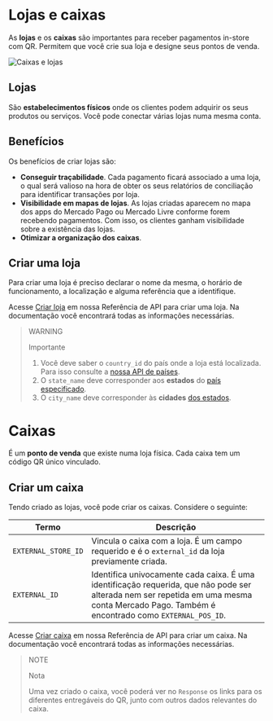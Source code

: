 # Lojas e caixas

As **lojas** e os **caixas** são importantes para receber pagamentos in-store com QR. Permitem que você crie sua loja e designe seus pontos de venda.

![Caixas e lojas](/images/mobile/stores_pos.pt.png)

## Lojas

São **estabelecimentos físicos** onde os clientes podem adquirir os seus produtos ou serviços. Você pode conectar várias lojas numa mesma conta.

## Benefícios

Os benefícios de criar lojas são:

- **Conseguir traçabilidade**. Cada pagamento ficará associado a uma loja, o qual será valioso na hora de obter os seus relatórios de conciliação para identificar transações por loja.
- **Visibilidade em mapas de lojas**.  As lojas criadas aparecem no mapa dos apps do Mercado Pago ou Mercado Livre conforme forem recebendo pagamentos. Com isso, os clientes ganham visibilidade sobre a existência das lojas.
- **Otimizar a organização dos caixas**.

## Criar uma loja

Para criar uma loja é preciso declarar o nome da mesma, o horário de funcionamento, a localização e alguma referência que a identifique.

Acesse [Criar loja](https://www.mercadopago[FAKER][URL][DOMAIN]/developers/pt/reference/stores/_users_user_id_stores/post) em nossa Referência de API para criar uma loja. Na documentação você encontrará todas as informações necessárias.

> WARNING
>
> Importante
>
> 1. Você deve saber o `country_id` do país onde a loja está localizada. Para isso consulte a [nossa API de países](https://api.mercadolibre.com/countries).
> 2. O `state_name` deve corresponder aos **estados** do [país especificado](https://api.mercadolibre.com/countries/$country_id).
> 3. O `city_name` deve corresponder às **cidades** [dos estados](https://api.mercadolibre.com/states/$state_id).

# Caixas

É um **ponto de venda** que existe numa loja física. Cada caixa tem um código QR único vinculado.

## Criar um caixa

Tendo criado as lojas, você pode criar os caixas. Considere o seguinte:

| Termo | Descrição |
| --- | --- |
| `EXTERNAL_STORE_ID` | Vincula o caixa com a loja. É um campo requerido e é o `external_id` da loja previamente criada. |
| `EXTERNAL_ID` | Identifica univocamente cada caixa. É uma identificação requerida, que não pode ser alterada nem ser repetida em uma mesma conta Mercado Pago. Também é encontrado como `EXTERNAL_POS_ID`. |

Acesse [Criar caixa](https://www.mercadopago[FAKER][URL][DOMAIN]/developers/pt/reference/pos/_pos/post) em nossa Referência de API para criar um caixa. Na documentação você encontrará todas as informações necessárias.

> NOTE
>
> Nota
>
>
> Uma vez criado o caixa, você poderá ver no `Response` os links para os diferentes entregáveis do QR, junto com outros dados relevantes do caixa.

